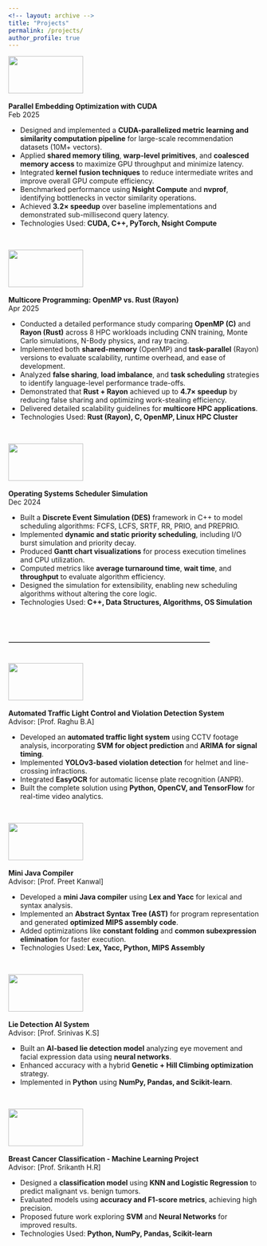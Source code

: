 ```yaml
---
<!-- layout: archive -->
title: "Projects"
permalink: /projects/
author_profile: true
---
```


<img width="150" height="75" src="https://abhishekch47.github.io/images/nyu.png"/> <br>
<br>
<b>Parallel Embedding Optimization with CUDA</b> <br>
Feb 2025 <br>
* Designed and implemented a **CUDA-parallelized metric learning and similarity computation pipeline** for large-scale recommendation datasets (10M+ vectors). <br>
* Applied **shared memory tiling**, **warp-level primitives**, and **coalesced memory access** to maximize GPU throughput and minimize latency. <br>
* Integrated **kernel fusion techniques** to reduce intermediate writes and improve overall GPU compute efficiency. <br>
* Benchmarked performance using **Nsight Compute** and **nvprof**, identifying bottlenecks in vector similarity operations. <br>
* Achieved **3.2× speedup** over baseline implementations and demonstrated sub-millisecond query latency. <br>
* Technologies Used: **CUDA, C++, PyTorch, Nsight Compute** <br>
<br>

<img width="150" height="75" src="https://abhishekch47.github.io/images/nyu.png"/> <br>
<br>
<b>Multicore Programming: OpenMP vs. Rust (Rayon)</b> <br>
Apr 2025 <br>
* Conducted a detailed performance study comparing **OpenMP (C)** and **Rayon (Rust)** across 8 HPC workloads including CNN training, Monte Carlo simulations, N-Body physics, and ray tracing. <br>
* Implemented both **shared-memory** (OpenMP) and **task-parallel** (Rayon) versions to evaluate scalability, runtime overhead, and ease of development. <br>
* Analyzed **false sharing**, **load imbalance**, and **task scheduling** strategies to identify language-level performance trade-offs. <br>
* Demonstrated that **Rust + Rayon** achieved up to **4.7× speedup** by reducing false sharing and optimizing work-stealing efficiency. <br>
* Delivered detailed scalability guidelines for **multicore HPC applications**. <br>
* Technologies Used: **Rust (Rayon), C, OpenMP, Linux HPC Cluster** <br>
<br>

<img width="150" height="75" src="https://abhishekch47.github.io/images/nyu.png"/> <br>
<br>
<b>Operating Systems Scheduler Simulation</b> <br>
Dec 2024 <br>
* Built a **Discrete Event Simulation (DES)** framework in C++ to model scheduling algorithms: FCFS, LCFS, SRTF, RR, PRIO, and PREPRIO. <br>
* Implemented **dynamic and static priority scheduling**, including I/O burst simulation and priority decay. <br>
* Produced **Gantt chart visualizations** for process execution timelines and CPU utilization. <br>
* Computed metrics like **average turnaround time**, **wait time**, and **throughput** to evaluate algorithm efficiency. <br>
* Designed the simulation for extensibility, enabling new scheduling algorithms without altering the core logic. <br>
* Technologies Used: **C++, Data Structures, Algorithms, OS Simulation** <br>
<br>

<hr style="border:1px solid #ccc; width:80%; margin:40px 0;">

<img width="150" height="75" src="https://abhishekch47.github.io/images/pes.jpg"/> <br>
<br>
<b>Automated Traffic Light Control and Violation Detection System</b> <br>
Advisor: [Prof. Raghu B.A]<br>
* Developed an **automated traffic light system** using CCTV footage analysis, incorporating **SVM for object prediction** and **ARIMA for signal timing**. <br>
* Implemented **YOLOv3-based violation detection** for helmet and line-crossing infractions. <br>
* Integrated **EasyOCR** for automatic license plate recognition (ANPR). <br>
* Built the complete solution using **Python, OpenCV, and TensorFlow** for real-time video analytics. <br>
<br>

<img width="150" height="75" src="https://abhishekch47.github.io/images/pes.jpg"/> <br>
<br>
<b>Mini Java Compiler</b> <br>
Advisor: [Prof. Preet Kanwal]<br>
* Developed a **mini Java compiler** using **Lex and Yacc** for lexical and syntax analysis. <br>
* Implemented an **Abstract Syntax Tree (AST)** for program representation and generated **optimized MIPS assembly code**. <br>
* Added optimizations like **constant folding** and **common subexpression elimination** for faster execution. <br>
* Technologies Used: **Lex, Yacc, Python, MIPS Assembly** <br>
<br>

<img width="150" height="75" src="https://abhishekch47.github.io/images/pes.jpg"/> <br>
<br>
<b>Lie Detection AI System</b> <br>
Advisor: [Prof. Srinivas K.S]<br>
* Built an **AI-based lie detection model** analyzing eye movement and facial expression data using **neural networks**. <br>
* Enhanced accuracy with a hybrid **Genetic + Hill Climbing optimization** strategy. <br>
* Implemented in **Python** using **NumPy, Pandas, and Scikit-learn**. <br>
<br>

<img width="150" height="75" src="https://abhishekch47.github.io/images/pes.jpg"/> <br>
<br>
<b>Breast Cancer Classification - Machine Learning Project</b> <br>
Advisor: [Prof. Srikanth H.R]<br>
* Designed a **classification model** using **KNN and Logistic Regression** to predict malignant vs. benign tumors. <br>
* Evaluated models using **accuracy and F1-score metrics**, achieving high precision. <br>
* Proposed future work exploring **SVM** and **Neural Networks** for improved results. <br>
* Technologies Used: **Python, NumPy, Pandas, Scikit-learn** <br>
